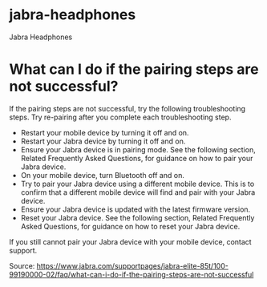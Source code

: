 # jabra-headphones
Jabra Headphones

# What can I do if the pairing steps are not successful?
If the pairing steps are not successful, try the following troubleshooting steps. Try re-pairing after you complete each troubleshooting step.

- Restart your mobile device by turning it off and on.
- Restart your Jabra device by turning it off and on.
- Ensure your Jabra device is in pairing mode. See the following section, Related Frequently Asked Questions, for guidance on how to pair your Jabra device.
- On your mobile device, turn Bluetooth off and on.
- Try to pair your Jabra device using a different mobile device. This is to confirm that a different mobile device will find and pair with your Jabra device.
- Ensure your Jabra device is updated with the latest firmware version.
- Reset your Jabra device. See the following section, Related Frequently Asked Questions, for guidance on how to reset your Jabra device.

If you still cannot pair your Jabra device with your mobile device, contact support.

Source: https://www.jabra.com/supportpages/jabra-elite-85t/100-99190000-02/faq/what-can-i-do-if-the-pairing-steps-are-not-successful
